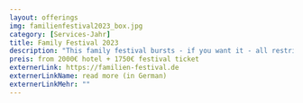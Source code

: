 ```yaml
---
layout: offerings
img: familienfestival2023_box.jpg
category: [Services-Jahr]
title: Family Festival 2023
description: "This family festival bursts - if you want it - all restrictive and freedom-taking ideas that are linked to life as a family. It is possible to live, work, be, experiment, relaxed and open as a family - the limit is always in your own head."
preis: from 2000€ hotel + 1750€ festival ticket
externerLink: https://familien-festival.de
externerLinkName: read more (in German)
externerLinkMehr: ""
---
```

